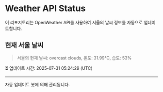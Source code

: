 
# Weather API Status

이 리포지토리는 OpenWeather API를 사용하여 서울의 날씨 정보를 자동으로 업데이트합니다.

## 현재 서울 날씨
> 서울의 현재 날씨: overcast clouds, 온도: 31.99°C, 습도: 53%

⏳ 업데이트 시간: 2025-07-31 05:24:29 (UTC)

---
자동 업데이트 봇에 의해 관리됩니다.
